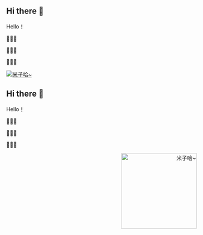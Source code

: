 ## Hi there 👋

Hello！

👻👻👻

🎃🎃🎃

🐠🐠🐠

<a href="https://tuchuang.voooe.cn/image/zAatE"><img src="https://tuchuang.voooe.cn/images/2024/07/20/-2024-07-20-1157467b035667f95cc06c.md.png" alt="米子哈~" border="0" /></a>

## Hi there 👋

Hello！

👻👻👻

🎃🎃🎃

🐠🐠🐠

<div style="text-align: right;">
    <a href="https://tuchuang.voooe.cn/image/zAatE">
        <img src="https://tuchuang.voooe.cn/images/2024/07/20/-2024-07-20-1157467b035667f95cc06c.md.png" alt="米子哈~" width="200" />
    </a>
</div>







<!--
**Anthony-hcy/Anthony-hcy** is a ✨ _special_ ✨ repository because its `README.md` (this file) appears on your GitHub profile.

Here are some ideas to get you started:

- 🔭 I’m currently working on ...
- 🌱 I’m currently learning ...
- 👯 I’m looking to collaborate on ...
- 🤔 I’m looking for help with ...
- 💬 Ask me about ...
- 📫 How to reach me: ...
- 😄 Pronouns: ...
- ⚡ Fun fact: ...
-->
